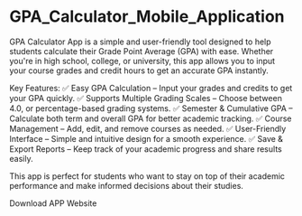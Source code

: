 # GPA_Calculator_Mobile_Application

GPA Calculator App is a simple and user-friendly tool designed to help students calculate their Grade Point Average (GPA) with ease. Whether you're in high school, college, or university, this app allows you to input your course grades and credit hours to get an accurate GPA instantly.

Key Features:
✅ Easy GPA Calculation – Input your grades and credits to get your GPA quickly.
✅ Supports Multiple Grading Scales – Choose between 4.0, or percentage-based grading systems.
✅ Semester & Cumulative GPA – Calculate both term and overall GPA for better academic tracking.
✅ Course Management – Add, edit, and remove courses as needed.
✅ User-Friendly Interface – Simple and intuitive design for a smooth experience.
✅ Save & Export Reports – Keep track of your academic progress and share results easily.

This app is perfect for students who want to stay on top of their academic performance and make informed decisions about their studies.

Download APP
Website
